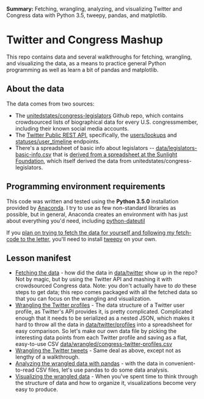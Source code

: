 __Summary:__ Fetching, wrangling, analyzing, and visualizing Twitter and Congress data with Python 3.5, tweepy, pandas, and matplotlib.


# Twitter and Congress Mashup

This repo contains data and several walkthroughs for fetching, wrangling, and visualizing the data, as a means to practice general Python programming as well as learn a bit of pandas and matplotlib.


## About the data

The data comes from two sources:

- The [unitedstates/congress-legislators](https://github.com/unitedstates/congress-legislators) Github repo, which contains crowdsourced lists of biographical data for every U.S. congressmember, including their known social media accounts.
- The [Twitter Public REST API](https://dev.twitter.com/rest/public), specifically, the [users/lookups](statuses/user_timeline) and [statuses/user_timeline](https://dev.twitter.com/rest/reference/get/statuses/user_timeline) endpoints.
- There's a spreadsheet of basic info about legislators -- [data/legislators-basic-info.csv](data/legislators-basic-info.csv) that is [derived from a spreadsheet at the Sunlight Foundation](https://sunlightlabs.github.io/congress/index.html#legislator-spreadsheet), which itself derived the data from unitedstates/congress-legislators.


## Programming environment requirements

This code was written and tested using the __Python 3.5.0__ installation provided by [Anaconda](https://www.continuum.io/downloads). I try to use as few non-standard libraries as possible, but in general, Anaconda creates an environment with has just about everything you'd need, including [python-dateutil](https://labix.org/python-dateutil)

If you [plan on trying to fetch the data for yourself and following my fetch-code to the letter](FETCH-DATA.md), you'll need to install [tweepy](https://github.com/tweepy/tweepy) on your own.


## Lesson manifest


- [Fetching the data](FETCH-DATA.md) - how did the data in [data/twitter](data/twitter) show up in the repo? Not by magic, but by using the Twitter API and mashing it with crowdsourced Congress data. Note: you don't actually have to _do_ these steps to get data; this repo comes packaged with all the fetched data so that you can focus on the wrangling and visualization.
- [Wrangling the Twitter profiles](WRANGLE-PROFILES.md) - The data structure of a Twitter user profile, as Twitter's API provides it, is pretty complicated. Complicated enough that it needs to be serialized as a nested JSON, which makes it hard to throw all the data in [data/twitter/profiles](data/twitter/profiles) into a spreadsheet for easy comparison. So let's make our own data file by picking the interesting data points from each Twitter profile and saving as a flat, easy-to-use CSV [data/wrangled/congress-twitter-profiles.csv](data/wrangled/congress-twitter-profiles.csv)
- [Wrangling the Twitter tweets](WRANGLE-TWEETS.md) - Same deal as above, except not as lengthy of a walkthrough.
- [Analyzing the wrangled data with pandas](PANDAS-FUN.ipynb) - with the data in convenient-to-read CSV files, let's use pandas to do some data analysis.
- [Visualizing the wrangled data](VIZ-FUN.ipynb) - When you've spent time to think through the structure of data and how to organize it, visualizations become very easy to produce.
